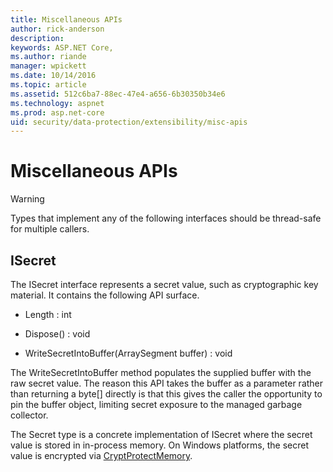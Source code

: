 ```yaml
---
title: Miscellaneous APIs 
author: rick-anderson
description: 
keywords: ASP.NET Core,
ms.author: riande
manager: wpickett
ms.date: 10/14/2016
ms.topic: article
ms.assetid: 512c6ba7-88ec-47e4-a656-6b30350b34e6
ms.technology: aspnet
ms.prod: asp.net-core
uid: security/data-protection/extensibility/misc-apis
---
```

# Miscellaneous APIs

<a name=data-protection-extensibility-mics-apis></a>

>[!WARNING]
> Types that implement any of the following interfaces should be thread-safe for multiple callers.

## ISecret

The ISecret interface represents a secret value, such as cryptographic key material. It contains the following API surface.

* Length : int

* Dispose() : void

* WriteSecretIntoBuffer(ArraySegment<byte> buffer) : void

The WriteSecretIntoBuffer method populates the supplied buffer with the raw secret value. The reason this API takes the buffer as a parameter rather than returning a byte[] directly is that this gives the caller the opportunity to pin the buffer object, limiting secret exposure to the managed garbage collector.

The Secret type is a concrete implementation of ISecret where the secret value is stored in in-process memory. On Windows platforms, the secret value is encrypted via [CryptProtectMemory](https://msdn.microsoft.com/en-us/library/windows/desktop/aa380262(v=vs.85).aspx).

